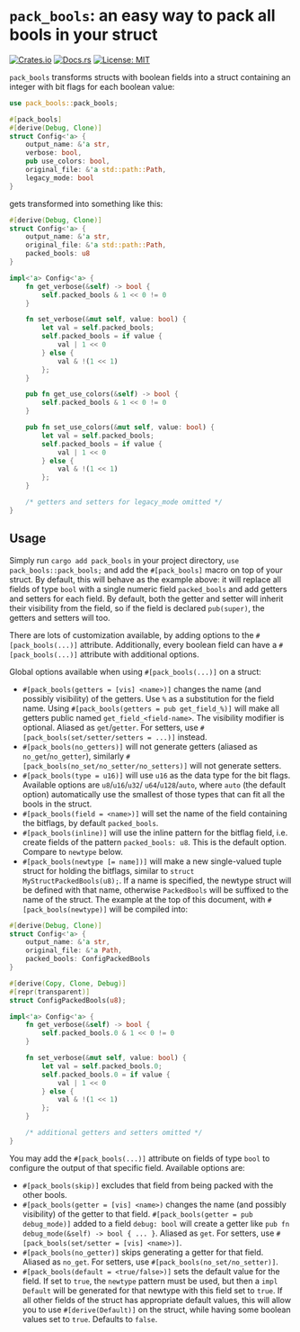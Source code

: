 # `pack_bools`: an easy way to pack all bools in your struct

[![Crates.io](https://img.shields.io/crates/v/pack_bools.svg)](https://crates.io/crates/pack_bools)
[![Docs.rs](https://docs.rs/pack_bools/badge.svg)](https://docs.rs/pack_bools)
[![License: MIT](https://img.shields.io/badge/License-MIT-yellow.svg)](https://opensource.org/licenses/MIT)

`pack_bools` transforms structs with boolean fields into a struct containing an integer with bit flags for each boolean
value:

```rust
use pack_bools::pack_bools;

#[pack_bools]
#[derive(Debug, Clone)]
struct Config<'a> {
    output_name: &'a str,
    verbose: bool,
    pub use_colors: bool,
    original_file: &'a std::path::Path,
    legacy_mode: bool
}
```

gets transformed into something like this:

```rust
#[derive(Debug, Clone)]
struct Config<'a> {
    output_name: &'a str,
    original_file: &'a std::path::Path,
    packed_bools: u8
}

impl<'a> Config<'a> {
    fn get_verbose(&self) -> bool {
        self.packed_bools & 1 << 0 != 0
    }

    fn set_verbose(&mut self, value: bool) {
        let val = self.packed_bools;
        self.packed_bools = if value {
            val | 1 << 0
        } else {
            val & !(1 << 1)
        };
    }

    pub fn get_use_colors(&self) -> bool {
        self.packed_bools & 1 << 0 != 0
    }

    pub fn set_use_colors(&mut self, value: bool) {
        let val = self.packed_bools;
        self.packed_bools = if value {
            val | 1 << 0
        } else {
            val & !(1 << 1)
        };
    }

    /* getters and setters for legacy_mode omitted */
}
```

## Usage

Simply run `cargo add pack_bools` in your project directory, `use pack_bools::pack_bools;` and add the `#[pack_bools]`
macro on top of your struct. By default, this will behave as the example above: it will replace all fields of type
`bool` with a single numeric field `packed_bools` and add getters and setters for each field. By default, both the
getter and setter will inherit their visibility from the field, so if the field is declared `pub(super)`, the getters
and setters will too.

There are lots of customization available, by adding options to the `#[pack_bools(...)]` attribute. Additionally, every
boolean field can have a `#[pack_bools(...)]` attribute with additional options.

Global options available when using `#[pack_bools(...)]` on a struct:

* `#[pack_bools(getters = [vis] <name>)]` changes the name (and possibly visibility) of the getters. Use
  `%` as a substitution for the field name. Using `#[pack_bools(getters = pub get_field_%)]` will make all getters
  public named `get_field_<field-name>`. The visibility modifier is optional. Aliased as `get`/`getter`. For setters,
  use `#[pack_bools(set/setter/setters = ...)]` instead.
* `#[pack_bools(no_getters)]` will not generate getters (aliased as `no_get`/`no_getter`), similarly
  `#[pack_bools(no_set/no_setter/no_setters)]` will not generate setters.
* `#[pack_bools(type = u16)]` will use `u16` as the data type for the bit flags. Available options are `u8`/`u16`/`u32`/
  `u64`/`u128`/`auto`, where `auto` (the default option) automatically use the smallest of those types that can fit all
  the bools in the struct.
* `#[pack_bools(field = <name>)]` will set the name of the field containing the bitflags, by default `packed_bools`.
* `#[pack_bools(inline)]` will use the inline pattern for the bitflag field, i.e. create fields of the pattern
  `packed_bools: u8`. This is the default option. Compare to `newtype` below.
* `#[pack_bools(newtype [= name])]` will make a new single-valued tuple struct for holding the bitflags, similar to
  `struct MyStructPackedBools(u8);`. If a name is specified, the newtype struct will be defined with that name,
  otherwise `PackedBools` will be suffixed to the name of the struct. The example at the top of this document,
  with `#[pack_bools(newtype)]` will be compiled into:

```rust
#[derive(Debug, Clone)]
struct Config<'a> {
    output_name: &'a str,
    original_file: &'a Path,
    packed_bools: ConfigPackedBools
}

#[derive(Copy, Clone, Debug)]
#[repr(transparent)]
struct ConfigPackedBools(u8);

impl<'a> Config<'a> {
    fn get_verbose(&self) -> bool {
        self.packed_bools.0 & 1 << 0 != 0
    }

    fn set_verbose(&mut self, value: bool) {
        let val = self.packed_bools.0;
        self.packed_bools.0 = if value {
            val | 1 << 0
        } else {
            val & !(1 << 1)
        };
    }

    /* additional getters and setters omitted */
}
```

You may add the `#[pack_bools(...)]` attribute on fields of type `bool` to configure the output of that specific field.
Available options are:

* `#[pack_bools(skip)]` excludes that field from being packed with the other bools.
* `#[pack_bools(getter = [vis] <name>)` changes the name (and possibly visibility) of the getter to that field.
  `#[pack_bools(getter = pub debug_mode)]` added to a field `debug: bool` will create a getter like
  `pub fn debug_mode(&self) -> bool { ... }`. Aliased as `get`. For setters, use
  `#[pack_bools(set/setter = [vis] <name>)]`.
* `#[pack_bools(no_getter)]` skips generating a getter for that field. Aliased as `no_get`. For setters, use
  `#[pack_bools(no_set/no_setter)]`.
* `#[pack_bools(default = <true/false>)]` sets the default value for the field. If set to `true`, the `newtype` pattern
  must be used, but then a `impl Default` will be generated for that newtype with this field set to `true`. If all other
  fields of the struct has appropriate default values, this will allow you to use `#[derive(Default)]` on the struct,
  while having some boolean values set to `true`. Defaults to `false`.
